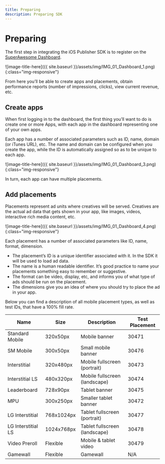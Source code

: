 ```yaml
---
title: Preparing
description: Preparing SDK
---
```

# Preparing

The first step in integrating the iOS Publisher SDK is to register on the [SuperAwesome Dashboard](http://dashboard.superawesome.tv/).

![image-title-here]({{ site.baseurl }}/assets/img/IMG_01_Dashboard_1.png){:class="img-responsive"}

From here you’ll be able to create apps and placements, obtain performance reports (number of impressions, clicks), view current revenue, etc.

## Create apps

When first logging in to the dashboard, the first thing you’ll want to do is create one or more Apps, with each app in the dashboard representing one of your own apps.

Each app has a number of associated parameters such as ID, name, domain (or iTunes URL), etc. The name and domain can be configured when you create the app, while the ID is automatically assigned so as to be unique to each app.

![image-title-here]({{ site.baseurl }}/assets/img/IMG_01_Dashboard_3.png){:class="img-responsive"}

In turn, each app can have multiple placements.

## Add placements

Placements represent ad units where creatives will be served. Creatives are the actual ad data that gets shown in your app, like images, videos, interactive rich media content, etc.

![image-title-here]({{ site.baseurl }}/assets/img/IMG_01_Dashboard_4.png){:class="img-responsive"}

Each placement has a number of associated parameters like ID, name, format, dimension.

 - The placement’s ID is a unique identifier associated with it. In the SDK it will be used to load ad data.
 - The name is a human readable identifier. It’s good practice to name your placements something easy to remember or suggestive.
 - The format can be video, display, etc, and informs you of what type of ads should be run on the placement.
 - The dimensions give you an idea of where you should try to place the ad in your app.

Below you can find a description of all mobile placement types, as well as test IDs, that have a 100% fill rate.

| Name | Size | Description | Test Placement |
|---------|---------|---------|---------|
|Standard Mobile  |320x50px|	Mobile banner	|30471|
|SM Mobile	      |300x50px|	Small mobile banner	|30476|
|Interstitial	    |320x480px|	Mobile fullscreen (portrait)	|30473|
|Interstitial LS	|480x320px|	Mobile fullscreen (landscape)	|30474|
|Leaderboard	    |728x90px|	Tablet banner	|30475|
|MPU            	|300x250px|	Smaller tablet banner	|30472|
|LG Interstitial	|768x1024px|	Tablet fullscreen (portrait)	|30477|
|LG Interstitial LS	|1024x768px|	Tablet fullscreen (landscape)	|30478|
|Video Preroll	  |Flexible|	Mobile & tablet video	|30479|
|Gamewall	        |Flexible	|Gamewall |N/A|
